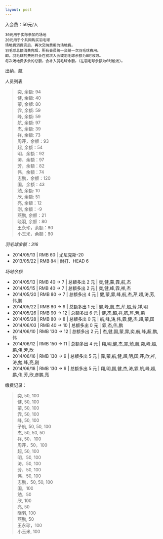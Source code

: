 ```yaml
---
layout: post
---
```



入会费：50元/人

    30元用于实际参加的场地   
    20元用于个共同购买羽毛球  
    场地费消费完后，再次交纳费用为场地费。  
    羽毛球总额消费完后，所有会员统一交纳一次羽毛球费用。  
	即，羽毛球的费用只会在初次入会或羽毛球余额为0时收取。  
	每次场地费多余的总额，会补入羽毛球余额。（在羽毛球余额为0时触发）。
出纳，航

人员列表
> 奕, 余额: 94  
> 健, 余额: 40  
> 蒙, 余额: 80  
> 霏, 余额: 59  
> 峰, 余额: 59  
> 航, 余额: 97  
> 杰, 余额: 39  
> 祥, 余额: 73  
> 周芹，余额：93    
> 超, 余额：54  
> 明，余额：92  
> 涛，余额：97  
> 芳，余额：82  
> 伟，余额：74  
> 志鹏，余额：120   
> 国，余额：43   
> 勉, 余额: 10  
> 欣, 余额: 51      
> 亮, 余额：12  
> 刚, 余额：-9  
> 燕鹏, 余额：21    
> 晓羽, 余额：80  
> 王永珍，余额：80  
> 小玉米，余额：80  

*羽毛球余额：316*   

- 2014/05/13 | RMB 60 | 尤尼克斯-20  
- 2013/05/22 | RMB 84 | 耐打、HEAD 6   

*场地余额*

- 2014/05/13 | RMB 40 -> 7  | 总额多出 2 元 | 奕,健,蒙,霏,航,杰  
- 2014/05/15 | RMB 40 -> 7  | 总额多出 2 元 | 奕,健,峰,霏,祥,杰  
- 2014/05/20 | RMB 80 -> 7  | 总额多出 4 元 | 健,蒙,霏,峰,航,杰,芹,超,涛,芳,伟,鹏 
- 2014/05/22 | RMB 80 -> 9  | 总额多出 1 元 | 健,峰,航,杰,芹,超,芳,祥,明
- 2014/05/26 | RMB 90 -> 12 | 总额多出 6 元 | 健,杰,超,祥,航,芹,芳,鹏
- 2014/05/28 | RMB 80 -> 8  | 总额多出 0 元 | 航,峰,涛,伟,霏,健,杰,超,蒙,国  
- 2014/06/03 | RMB 40 -> 10 | 总额多出 0 元 | 霏,杰,伟,鹏  
- 2014/06/10 | RMB 130 -> 12 | 总额多出 2 元 | 杰,健,国,蒙,霏,奕,航,峰,超,鹏,伟 
- 2014/06/12 | RMB 150 -> 11  | 总额多出 4 元 | 翔,明,健,杰,霏,勉,航,奕,峰,超,鹏,伟,芳,欣  
- 2014/06/16 | RMB 130 -> 9 | 总额多出 5 元 | 霏,蒙,航,健,超,明,国,芹,欣,祥,涛,勉,峰,亮,刚  
- 2014/06/18 | RMB 130 -> 9 | 总额多出 5 元 | 翔,明,国,健,杰,涛,霏,航,峰,超,鹏,伟,芳,欣,彦鹏,亮  

缴费记录：
> 奕, 50, 100  
> 健, 50, 100  
> 蒙, 50, 100  
> 霏, 50, 100  
> 峰, 50, 100  
> 子航, 50, 50, 100  
> 杰, 50, 50, 50   
> 祥, 50，100  
> 周芹，50，100  
> 超, 50, 100    
> 明，50, 100  
> 涛，50, 100    
> 芳，50, 100    
> 伟，50, 100   
> 志鹏，50, 50, 100      
> 国，100  
> 勉，50   
> 欣, 100  
> 亮, 50  
> 晓羽, 100  
> 燕鹏, 50  
> 王永珍，100   
> 小玉米, 100  